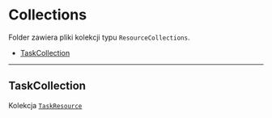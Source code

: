 # Collections
Folder zawiera pliki kolekcji typu `ResourceCollections`.

- [TaskCollection](#taskCollection)

---

<a name="taskCollection"></a>
## TaskCollection
Kolekcja [`TaskResource`](/{{route}}/{{version}}/Backend/App/Http/Resources/index#taskResource)